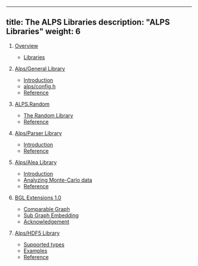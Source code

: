 
---
title: The ALPS Libraries
description: "ALPS Libraries"
weight: 6
---

1. [Overview](overview)
    - [Libraries](overview#libraries)

2. [Alps/General Library](general)
    - [Introduction](general/intro)
    - [alps/config.h](general/config)
    - [Reference](general/reference)
    
3. [ALPS.Random](random)
    - [The Random Library](random/random)
    - [Reference](random/reference)
    
4. [Alps/Parser Library](parser)
    - [Introduction](parser/intro)
    - [Reference](parser/reference)
    
5. [Alps/Alea Library](alea)
    - [Introduction](alea/intro)
    - [Analyzing Monte-Carlo data](alea/analyze)
    - [Reference](alea/reference)
    
6. [BGL Extensions 1.0](bgl)
    - [Comparable Graph](bgl/graph)
    - [Sub Graph Embedding](bgl/subgraph)
    - [Acknowledgement](bgl/ackn)
    
7. [Alps/HDF5 Library](hdf5)
    - [Supported types](hdf5/types)
    - [Examples](hdf5/examples)
    - [Reference](hdf5/reference)
    



